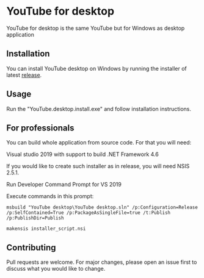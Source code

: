 # YouTube for desktop

YouTube for desktop is the same YouTube but for Windows as desktop application

## Installation

You can install YouTube desktop on Windows by running the installer of latest [release](https://github.com/AppsForDesktop/YouTube-desktop/releases/download/1.0.0/YouTube.desktop.install.exe).

## Usage

Run the "YouTube.desktop.install.exe" and follow installation instructions.

## For professionals

You can build whole application from source code. For that you will need:

Visual studio 2019 with support to build .NET Framework 4.6

If you would like to create such installer as in release, you will need NSIS 2.5.1.

Run Developer Command Prompt for VS 2019

Execute commands in this prompt:

```
msbuild "YouTube desktop\YouTube desktop.sln" /p:Configuration=Release /p:SelfContained=True /p:PackageAsSingleFile=true /t:Publish /p:PublishDir=Publish

makensis installer_script.nsi
```


## Contributing

Pull requests are welcome. For major changes, please open an issue first
to discuss what you would like to change.
